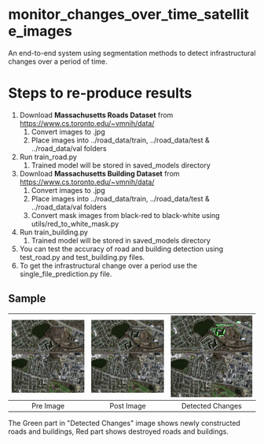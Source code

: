 # monitor_changes_over_time_satellite_images
An end-to-end system using segmentation methods to detect infrastructural changes over a period of time.

# Steps to re-produce results
1. Download **Massachusetts Roads Dataset** from https://www.cs.toronto.edu/~vmnih/data/
    1. Convert images to .jpg
    1. Place images into ../road_data/train, ../road_data/test & ../road_data/val folders
1. Run train_road.py
    1. Trained model will be stored in saved_models directory
1. Download **Massachusetts Building Dataset** from https://www.cs.toronto.edu/~vmnih/data/
    1. Convert images to .jpg
    1. Place images into ../road_data/train, ../road_data/test & ../road_data/val folders
    1. Convert mask images from black-red to black-white using utils/red_to_white_mask.py
1. Run train_building.py
    1. Trained model will be stored in saved_models directory
1. You can test the accuracy of road and building detection using test_road.py and test_building.py files.
1. To get the infrastructural change over a period use the single_file_prediction.py file.

## Sample
| ![Pre Image](https://raw.githubusercontent.com/cskanani/measuring_impact_of_natural_calamities/master/demo_files/demo_images/infra_growth/original/1.jpg)  | ![Post Image](https://raw.githubusercontent.com/cskanani/measuring_impact_of_natural_calamities/master/demo_files/demo_images/infra_growth/original/4.jpg) | ![Detected Changes](https://raw.githubusercontent.com/cskanani/measuring_impact_of_natural_calamities/master/demo_files/demo_images/infra_growth/predictions/1_4.jpg) |
|:---:|:---:|:---:|
| Pre Image | Post Image | Detected Changes |

The Green part in "Detected Changes" image shows newly constructed roads and buildings, Red part shows destroyed roads and buildings.
